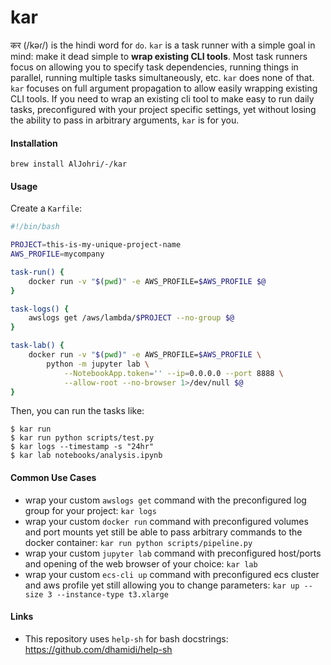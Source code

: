 # kar

कर (/kəɾ/) is the hindi word for `do`. `kar` is a task runner with a simple goal in mind: make it dead simple to **wrap existing CLI tools**. Most task runners focus on allowing you to specify task dependencies, running things in parallel, running multiple tasks simultaneously, etc. `kar` does none of that. `kar` focuses on full argument propagation to allow easily wrapping existing CLI tools. If you need to wrap an existing cli tool to make easy to run daily tasks, preconfigured with your project specific settings, yet without losing the ability to pass in arbitrary arguments, `kar` is for you.

#### Installation

```
brew install AlJohri/-/kar
```

#### Usage

Create a `Karfile`:

```bash
#!/bin/bash

PROJECT=this-is-my-unique-project-name
AWS_PROFILE=mycompany

task-run() {
    docker run -v "$(pwd)" -e AWS_PROFILE=$AWS_PROFILE $@
}

task-logs() {
    awslogs get /aws/lambda/$PROJECT --no-group $@
}

task-lab() {
    docker run -v "$(pwd)" -e AWS_PROFILE=$AWS_PROFILE \
        python -m jupyter lab \
            --NotebookApp.token='' --ip=0.0.0.0 --port 8888 \
            --allow-root --no-browser 1>/dev/null $@
}
```

Then, you can run the tasks like:

```
$ kar run
$ kar run python scripts/test.py
$ kar logs --timestamp -s "24hr"
$ kar lab notebooks/analysis.ipynb
```

#### Common Use Cases

- wrap your custom `awslogs get` command with the preconfigured log group for your project: `kar logs`
- wrap your custom `docker run` command with preconfigured volumes and port mounts yet still be able to pass arbitrary commands to the docker container: `kar run python scripts/pipeline.py`
- wrap your custom `jupyter lab` command with preconfigured host/ports and opening of the web browser of your choice: `kar lab`
- wrap your custom `ecs-cli up` command with preconfigured ecs cluster and aws profile yet still allowing you to change parameters: `kar up --size 3 --instance-type t3.xlarge`

#### Links

- This repository uses `help-sh` for bash docstrings: https://github.com/dhamidi/help-sh
